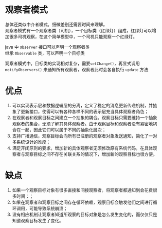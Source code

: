 观察者模式
=

总体还类似中介者模式，细微差别还需要时间来理解。  
观察者模式有一个观察者类（司机），一个目标类（红绿灯）组成，红绿灯可以增加很多司机观察，在这个简单模型中，一个司机只能观察一个红绿灯。

java 中 `Observer` 接口可以声明一个观察者类  
继承 `Observable` 类，可以声明一个目标类

观察者模式中，目标类的实现相对复杂，需要`setChange()`，再显式调用`notifyObservers()` 来通知所有观察者，观察者此时会各自执行 `update` 方法

优点
=
1. 可以实现表示层和数据逻辑层的分离，定义了稳定的消息更新传递机制，并抽象了更新接口，使得可以有各种各样不同的表示层充当具体观察者角色；
2. 在观察者和观察目标之间建立一个抽象的耦合。观察目标只需要维持一个抽象观察者的集合，无须了解其具体观察者。由于观察目标和观察者没有紧密地耦合在一起，因此它们可以属于不同的抽象化层次；
3. 支持广播通信，观察目标会向所有已注册的观察者对象发送通知，简化了一对多系统设计的难度；
4. 满足开闭原则的要求，增加新的具体观察者无须修改原有系统代码，在具体观察者与观察目标之间不存在关联关系的情况下，增加新的观察目标也很方便。

缺点
=
1. 如果一个观察目标对象有很多直接和间接观察者，将观察者都通知到会花费很多时间；；
2. 如果在观察者和观察目标之间存在循环依赖，观察目标会触发他们之间进行循环调用，可能导致系统崩溃；
3. 没有相应机制让观察者知道所观察的目标对象是怎么发生变化的，而仅仅只是知道观察目标发生了变化。